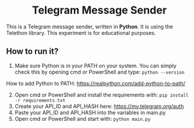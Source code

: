 <div align="center">
  
# Telegram Message Sender
</div>

This is a Telegram message sender, written in **Python**. It is using the Telethon library.
This experiment is for educational purposes.

## How to run it?

1. Make sure Python is in your PATH on your system.
You can simply check this by opening cmd or PowerShell and type: ```python --version```

How to add Python to PATH: https://realpython.com/add-python-to-path/

2. Open cmd or PowerShell and install the requirements with: ```pip install -r requirements.txt```
3. Create your API_ID and API_HASH here: https://my.telegram.org/auth
4. Paste your API_ID and API_HASH into the variables in main.py
5. Open cmd or PowerShell and start with: ```python main.py```
